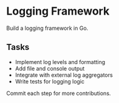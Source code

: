 # Logging Framework

Build a logging framework in Go.

## Tasks
- Implement log levels and formatting
- Add file and console output
- Integrate with external log aggregators
- Write tests for logging logic

Commit each step for more contributions.
